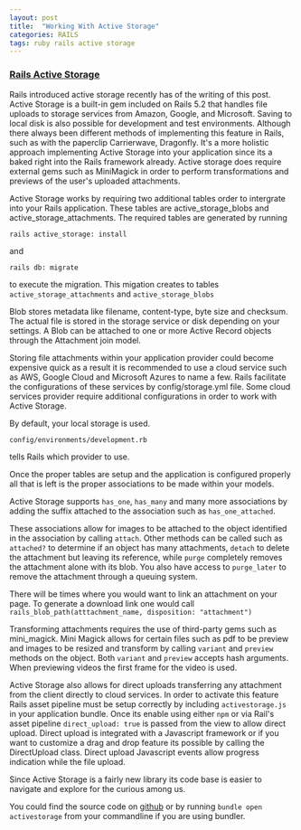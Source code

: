 ```yaml
---
layout: post
title:  "Working With Active Storage"
categories: RAILS
tags: ruby rails active storage
---
```


### [Rails Active Storage](https://edgeguides.rubyonrails.org/active_storage_overview.html)
Rails introduced active storage recently has of the writing of this post. Active Storage is a built-in gem included on Rails 5.2 that handles file uploads to storage services from Amazon, Google, and Microsoft. Saving to local disk is also possible for development and test environments. Although there always been different methods of implementing this feature in Rails, such as with the paperclip Carrierwave, Dragonfly. It's a more holistic approach implementing Active Storage into your application since its a baked right into the Rails framework already. Active storage does require external gems such as MiniMagick in order to perform transformations and previews of the user's uploaded attachments.

Active Storage works by requiring two additional tables order to intergrate into your Rails application. These tables are active_storage_blobs and active_storage_attachments. The required tables are generated by running 

`rails active_storage: install`

and

`rails db: migrate` 

to execute the migration. 
This migation creates to tables 
`active_storage_attachments`
and
`active_storage_blobs`

Blob stores metadata like filename, content-type, byte size and checksum. The actual file is stored in the storage service or disk depending on your settings.
A Blob can be attached to one or more Active Record objects through the Attachment join model.

Storing file attachments within your application provider could become expensive quick as a result it is recommended to use a cloud service such as AWS, Google Cloud and Microsoft Azures to name a few. Rails facilitate the configurations of these services by  config/storage.yml file. Some cloud services provider require additional configurations in order to work with Active Storage.

By default, your local storage is used.

`config/environments/development.rb`

tells Rails which provider to use.


Once the proper tables are setup and the application is configured properly all that is left is the proper associations to be made within your models.

Active Storage supports `has_one`, `has_many` and many more associations by adding the suffix attached to the association such as `has_one_attached`.

These associations allow for images to be attached to the object identified in the association by calling `attach`. Other methods can be called such as `attached?` to determine if an object has many attachments, `detach` to delete the attachment but leaving its reference, while `purge` completely removes the attachment alone with its blob. You also have access to `purge_later` to remove the attachment through a queuing system.

There will be times where you would want to link an attachment on your page. To generate a download link one would call 
`rails_blob_path(atttachment_name, disposition: "attachment")`


Transforming attachments requires the use of third-party gems such as mini_magick. Mini Magick allows for certain files such as pdf to be preview and images to be resized and transform by calling `variant` and `preview` methods on the object. Both `variant` and `preview` accepts hash arguments. When previewing videos the first frame for the video is used.


Active Storage also allows for direct uploads transferring any attachment from the client directly to cloud services. In order to activate this feature Rails asset pipeline must be setup correctly by including `activestorage.js` in your application bundle. Once its enable using either `npm` or via Rail's asset pipeline `direct_upload: true` is passed from the view to allow direct upload. Direct upload is integrated with a Javascript framework or if you want to customize a drag and drop feature its possible by calling the DirectUpload class. Direct upload Javascript events allow progress indication while the file upload.

Since Active Storage is a fairly new library its code base is easier to navigate and explore for the curious among us. 

You could find the source code on [github](https://github.com/rails/rails/tree/master/activestorage) or by running `bundle open activestorage` from your commandline if you are using bundler.



